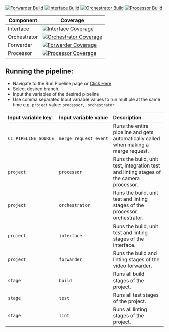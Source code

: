 [![Forwarder Build](https://github.com/UU-tracktech/tracktech/actions/workflows/Forwarder_Build.yml/badge.svg)](https://github.com/UU-tracktech/tracktech/actions/workflows/Forwarder_Build.yml)
[![Interface Build](https://github.com/UU-tracktech/tracktech/actions/workflows/Interface_Build.yml/badge.svg)](https://github.com/UU-tracktech/tracktech/actions/workflows/Interface_Build.yml)
[![Orchestrator Build](https://github.com/UU-tracktech/tracktech/actions/workflows/Orchestrator_Build.yml/badge.svg)](https://github.com/UU-tracktech/tracktech/actions/workflows/Orchestrator_Build.yml)
[![Processor Build](https://github.com/UU-tracktech/tracktech/actions/workflows/Processor_Build.yml/badge.svg)](https://github.com/UU-tracktech/tracktech/actions/workflows/Processor_Build.yml)

| Component | Coverage |
| - | - |
| Interface | [![Interface Coverage](https://codecov.io/gh/UU-tracktech/tracktech/branch/develop/graph/badge.svg?flag=Interface&token=swMWxrC43A)](https://codecov.io/gh/UU-tracktech/tracktech?flag=Interface) |
| Orchestrator | [![Orchestrator Coverage](https://codecov.io/gh/UU-tracktech/tracktech/branch/develop/graph/badge.svg?flag=Orchestrator&token=swMWxrC43A)](https://codecov.io/gh/UU-tracktech/tracktech?flag=Orchestrator) |
| Forwarder | [![Forwarder Coverage](https://codecov.io/gh/UU-tracktech/tracktech/branch/develop/graph/badge.svg?flag=Forwarder&token=swMWxrC43A)](https://codecov.io/gh/UU-tracktech/tracktech?flag=Forwarder) |
| Processor | [![Processor Coverage](https://codecov.io/gh/UU-tracktech/tracktech/branch/develop/graph/badge.svg?flag=Processo&token=swMWxrC43A)](https://codecov.io/gh/UU-tracktech/tracktech?flag=Processor) |

## Running the pipeline:

* Navigate to the Run Pipeline page or <a href="https://git.science.uu.nl/e.w.j.bangma/tracktech/-/pipelines/new" target="_blank">Click Here</a>.
* Select desired branch.
* Input the variables of the desired pipeline
* Use comma separated Input variable values to run multiple at the same time e.g. `project` value: `processor, orchestrator`

| Input variable key   | Input variable value     | Description                                                                             |
| :------------------- | :----------------------- | :-------------------------------------------------------------------------------------- |
| `CI_PIPELINE_SOURCE` | `merge_request_event`    | Runs the entire pipeline and gets automatically called when making a merge request.     |
| `project`            | `processor`              | Runs the build, unit test, integration test and linting stages of the camera processor. |
| `project`            | `orchestrator`           | Runs the build, unit test and linting stages of the processor orchestrator.             |
| `project`            | `interface`              | Runs the build, unit test and linting stages of the interface.                          |
| `project`            | `forwarder`              | Runs the build and linting stages of the video forwarder.                               |
| `stage`              | `build`                  | Runs all build stages of the project.                                                   |
| `stage`              | `test`                   | Runs all test stages of the project.                                                    |
| `stage`              | `lint`                   | Runs all linting stages of the project.                                                 |
